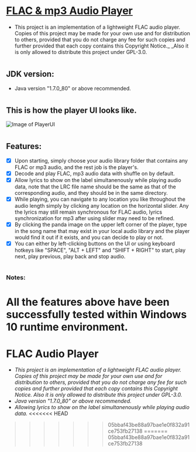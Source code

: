 
# <h1> [FLAC & mp3 Audio Player](https://github.com/JoySanctuary/FLAC-Audio-Player)
- This project is an implementation of a lightweight FLAC audio player. Copies of this project may be made for your own use and for distribution to others, provided that you do not charge any fee for such copies and further provided that each copy contains this Copyright Notice._ _Also it is only allowed to distribute this project under GPL-3.0.

# <h2> JDK version:
- Java version "1.7.0_80" or above recommended.

# <h2> This is how the player UI looks like.

![Image of PlayerUI](https://github.com/JoySanctuary/FLAC-Audio-Player/Player_UI.png)

# <h2> Features:
- [x] Upon starting, simply choose your audio library folder that contains any FLAC or mp3 audio, and the rest job is the player's.
- [x] Decode and play FLAC, mp3 audio data with shuffle on by default.
- [x] Allow lyrics to show on the label simultanenously while playing audio data, note that the LRC file name should be the same as that of the corresponding audio, and they should be in the same directory.
- [x] While playing, you can navigate to any location you like throughout the audio length simply by clicking any location on the horizontal slider. Any the lyrics may still remain synchronous for FLAC audio, lyrics synchronization for mp3 after using slider may need to be refined.
- [x] By clicking the panda image on the upper left corner of the player, type in the song name that may exist in your local audio library and the player would find it out if it exists, and you can decide to play or not.
- [x] You can either by left-clicking buttons on the UI or using keyboard hotkeys like "SPACE", "ALT + LEFT" and "SHIFT + RIGHT" to start, play next, play previous, play back and stop audio.

# <h3> Notes:

All the features above have been successfully tested within Windows 10 runtime environment.
=======
# FLAC Audio Player
- _This project is an implementation of a lightweight FLAC audio player. Copies of this project may be made for your own use and for distribution to others, provided that you do not charge any fee for such copies and further provided that each copy contains this Copyright Notice._ _Also it is only allowed to distribute this project under GPL-3.0._
- *Java version "1.7.0_80" or above recommended.*
- *Allowing lyrics to show on the label simultanenously while playing audio data.*
<<<<<<< HEAD
>>>>>>> 05bbaf43be88a97bae1e0f832a91ce753fb27138
=======
>>>>>>> 05bbaf43be88a97bae1e0f832a91ce753fb27138
